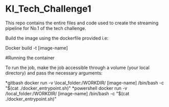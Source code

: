 # KI_Tech_Challenge1

This repo contains the entire files and code used to create the streaming pipeline for No.1 of the tech challenge.

Build the image using the dockerfile provided i.e:

Docker build -t [image-name]

#Running the container

To run the job, make the job accessible through a volume (your local directory) and pass the necessary arguments:

*gitbash
docker run -v \\local_folder:/WORKDIR/ [image-name] /bin/bash -c "$(cat ./docker_entrypoint.sh)" 
*powershell
docker run -v /local_folder:/WORKDIR/ [image-name] /bin/bash -c "$(cat ./docker_entrypoint.sh)"
